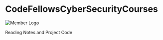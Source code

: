 # CodeFellowsCyberSecurityCourses

<img src="https://members-csforall.imgix.net/members/logos/code-fellows-logo-horizontal-2-color-black.png" class="mt-8 lg:mt-0 mb-0 lg:mb-6 lazyloaded" alt="Member Logo">

Reading Notes and Project Code 
